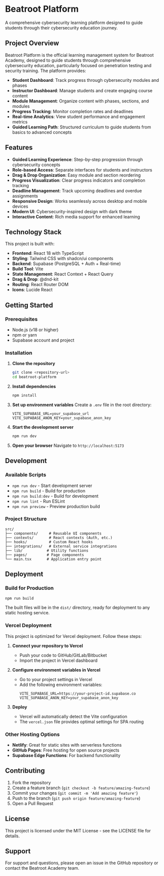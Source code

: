# Beatroot Platform

A comprehensive cybersecurity learning platform designed to guide students through their cybersecurity education journey.

## Project Overview

Beatroot Platform is the official learning management system for Beatroot Academy, designed to guide students through comprehensive cybersecurity education, particularly focused on penetration testing and security training. The platform provides:

- **Student Dashboard**: Track progress through cybersecurity modules and phases
- **Instructor Dashboard**: Manage students and create engaging course content
- **Module Management**: Organize content with phases, sections, and modules
- **Progress Tracking**: Monitor completion rates and deadlines
- **Real-time Analytics**: View student performance and engagement metrics
- **Guided Learning Path**: Structured curriculum to guide students from basics to advanced concepts

## Features

- **Guided Learning Experience**: Step-by-step progression through cybersecurity concepts
- **Role-based Access**: Separate interfaces for students and instructors
- **Drag & Drop Organization**: Easy module and section reordering
- **Progress Visualization**: Clear progress indicators and completion tracking
- **Deadline Management**: Track upcoming deadlines and overdue assignments
- **Responsive Design**: Works seamlessly across desktop and mobile devices
- **Modern UI**: Cybersecurity-inspired design with dark theme
- **Interactive Content**: Rich media support for enhanced learning

## Technology Stack

This project is built with:

- **Frontend**: React 18 with TypeScript
- **Styling**: Tailwind CSS with shadcn/ui components
- **Backend**: Supabase (PostgreSQL + Auth + Real-time)
- **Build Tool**: Vite
- **State Management**: React Context + React Query
- **Drag & Drop**: @dnd-kit
- **Routing**: React Router DOM
- **Icons**: Lucide React

## Getting Started

### Prerequisites

- Node.js (v18 or higher)
- npm or yarn
- Supabase account and project

### Installation

1. **Clone the repository**
   ```bash
   git clone <repository-url>
   cd beatroot-platform
   ```

2. **Install dependencies**
   ```bash
   npm install
   ```

3. **Set up environment variables**
   Create a `.env` file in the root directory:
   ```env
   VITE_SUPABASE_URL=your_supabase_url
   VITE_SUPABASE_ANON_KEY=your_supabase_anon_key
   ```

4. **Start the development server**
   ```bash
   npm run dev
   ```

5. **Open your browser**
   Navigate to `http://localhost:5173`

## Development

### Available Scripts

- `npm run dev` - Start development server
- `npm run build` - Build for production
- `npm run build:dev` - Build for development
- `npm run lint` - Run ESLint
- `npm run preview` - Preview production build

### Project Structure

```
src/
├── components/     # Reusable UI components
├── contexts/       # React contexts (Auth, etc.)
├── hooks/          # Custom React hooks
├── integrations/   # External service integrations
├── lib/           # Utility functions
├── pages/         # Page components
└── main.tsx       # Application entry point
```

## Deployment

### Build for Production

```bash
npm run build
```

The built files will be in the `dist/` directory, ready for deployment to any static hosting service.

### Vercel Deployment

This project is optimized for Vercel deployment. Follow these steps:

1. **Connect your repository to Vercel**
   - Push your code to GitHub/GitLab/Bitbucket
   - Import the project in Vercel dashboard

2. **Configure environment variables in Vercel**
   - Go to your project settings in Vercel
   - Add the following environment variables:
     ```
     VITE_SUPABASE_URL=https://your-project-id.supabase.co
     VITE_SUPABASE_ANON_KEY=your_supabase_anon_key
     ```

3. **Deploy**
   - Vercel will automatically detect the Vite configuration
   - The `vercel.json` file provides optimal settings for SPA routing

### Other Hosting Options

- **Netlify**: Great for static sites with serverless functions
- **GitHub Pages**: Free hosting for open source projects
- **Supabase Edge Functions**: For backend functionality

## Contributing

1. Fork the repository
2. Create a feature branch (`git checkout -b feature/amazing-feature`)
3. Commit your changes (`git commit -m 'Add amazing feature'`)
4. Push to the branch (`git push origin feature/amazing-feature`)
5. Open a Pull Request

## License

This project is licensed under the MIT License - see the LICENSE file for details.

## Support

For support and questions, please open an issue in the GitHub repository or contact the Beatroot Academy team.

